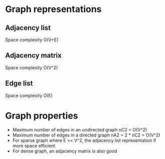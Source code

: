 # Graph representations
## Adjacency list
Space complexity O(V+E)
## Adjacency matrix
Space complexity O(V^2)
## Edge list
Space complexity O(E)
# Graph properties
- Maximum number of edges in an undirected graph nC2 = O(V^2)
- Maximum number of edges in a directed graph nA2 = 2 * nC2 = O(V^2)
- For sparse graph where E << V^2, the adjacency list representation if more space efficient
- For dense graph, an adjacency matrix is also good
